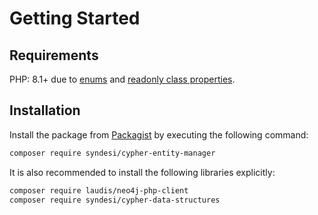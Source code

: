 # Getting Started

## Requirements

PHP: 8.1+ due to [enums](https://stitcher.io/blog/php-enums) and
[readonly class properties](https://stitcher.io/blog/php-81-readonly-properties).

## Installation

Install the package from [Packagist](https://packagist.org/packages/syndesi/cypher-entity-manager) by executing the
following command:

```bash
composer require syndesi/cypher-entity-manager
```

It is also recommended to install the following libraries explicitly:

```bash
composer require laudis/neo4j-php-client
composer require syndesi/cypher-data-structures
```
